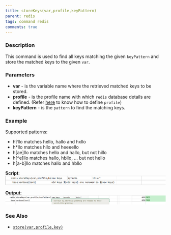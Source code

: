 ```yaml
---
title: storeKeys(var,profile,keyPattern)
parent: redis
tags: command redis
comments: true
---
```


### Description
This command is used to find all keys matching the given `keyPattern` and store the matched keys to the given `var`.


### Parameters
- **var** - is the variable name where the retrieved matched keys to be stored. 
- **profile** - is the profile name with which `redis` database details are defined. (Refer [here](index.md#defining-profile) to know how to define `profile`)
- **keyPattern** - is the `pattern` to find the matching keys.


### Example
Supported patterns:
- h?llo matches hello, hallo and hxllo
- h*llo matches hllo and heeeello
- h[ae]llo matches hello and hallo, but not hillo
- h[^e]llo matches hallo, hbllo, ... but not hello
- h[a-b]llo matches hallo and hbllo

**Script**:<br/>
![](image/storeKeys_01.png)

**Output**:<br/>
![](image/storeKeys_02.png)


### See Also
- [`store(var,profile,key)`](store(var,profile,key))